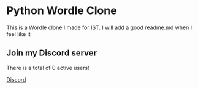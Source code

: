 # Python Wordle Clone

This is a Wordle clone I made for IST.
I will add a good readme.md when I feel like it

## Join my Discord server

There is a total of 0 active users!

[Discord](https://discord.gg/pqAFVCKZhz)
